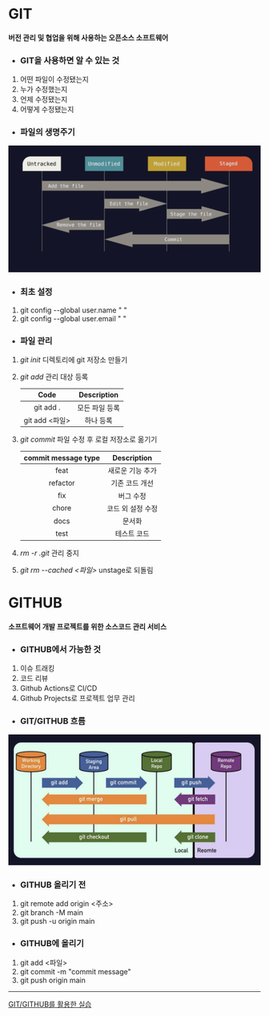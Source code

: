 # GIT
#### 버전 관리 및 협업을 위해 사용하는 오픈소스 소프트웨어

+ ### GIT을 사용하면 알 수 있는 것
1. 어떤 파일이 수정됐는지
2. 누가 수정했는지
3. 언제 수정됐는지
4. 어떻게 수정됐는지

+ ### 파일의 생명주기
![tracked=unmodified, modified, staged](<파일의 생명주기-1.png>)

+ ### 최초 설정
1. git config --global user.name " "
2. git config --global user.email " "

+ ### 파일 관리
1. *git init* 디렉토리에 git 저장소 만들기
2. *git add* 관리 대상 등록

   |Code|Description|
   |:--:|:--:|
   |git add .|모든 파일 등록|
   |git add <파일>|하나 등록|

3. *git commit* 파일 수정 후 로컬 저장소로 옮기기
   
   |commit message type|Description|
   |:--:|:--:|
   |feat|새로운 기능 추가|
   |refactor|기존 코드 개선|
   |fix|버그 수정|
   |chore|코드 외 설정 수정|
   |docs|문서화|
   |test|테스트 코드|
4. *rm -r .git* 관리 중지
5. *git rm --cached <파일>* unstage로 되돌림


# GITHUB
#### 소프트웨어 개발 프로젝트를 위한 소스코드 관리 서비스

+ ### GITHUB에서 가능한 것
1. 이슈 트래킹
2. 코드 리뷰
3. Github Actions로 CI/CD
4. Github Projects로 프로젝트 업무 관리

+ ### GIT/GITHUB 흐름
![Local=GIT, Remote=GITHUB](image.png)

+ ### GITHUB 올리기 전
1. git remote add origin <주소>
2. git branch -M main
3. git push -u origin main
   
+ ### GITHUB에 올리기
1. git add <파일>
2. git commit -m "commit message"
3. git push origin main
   

___

[GIT/GITHUB를 활용한 실습](https://github.com/pm0512/pm0512)
